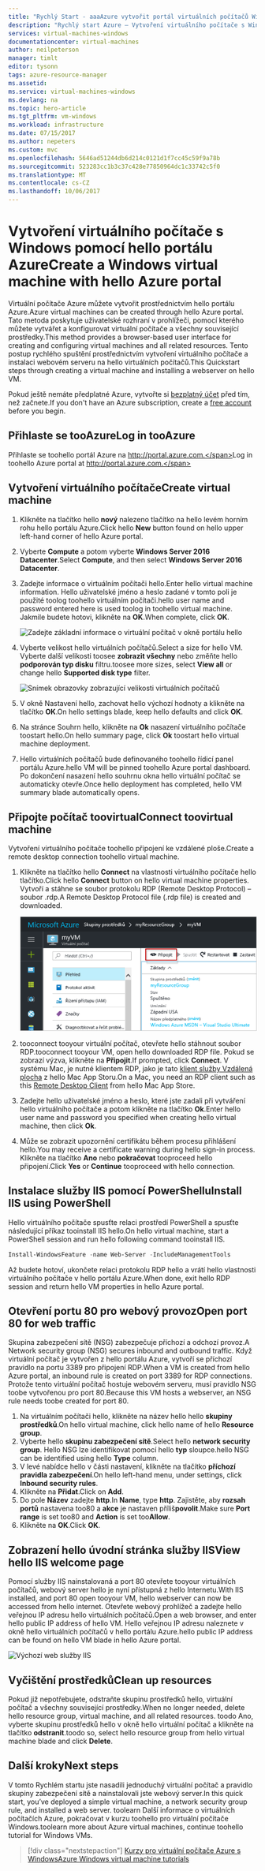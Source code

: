 ```yaml
---
title: "Rychlý Start - aaaAzure vytvořit portál virtuálních počítačů Windows | Microsoft Docs"
description: "Rychlý start Azure – Vytvoření virtuálního počítače s Windows pomocí portálu"
services: virtual-machines-windows
documentationcenter: virtual-machines
author: neilpeterson
manager: timlt
editor: tysonn
tags: azure-resource-manager
ms.assetid: 
ms.service: virtual-machines-windows
ms.devlang: na
ms.topic: hero-article
ms.tgt_pltfrm: vm-windows
ms.workload: infrastructure
ms.date: 07/15/2017
ms.author: nepeters
ms.custom: mvc
ms.openlocfilehash: 5646ad51244db6d214c0121d1f7cc45c59f9a78b
ms.sourcegitcommit: 523283cc1b3c37c428e77850964dc1c33742c5f0
ms.translationtype: MT
ms.contentlocale: cs-CZ
ms.lasthandoff: 10/06/2017
---
```

# <a name="create-a-windows-virtual-machine-with-hello-azure-portal"></a><span data-ttu-id="63280-103">Vytvoření virtuálního počítače s Windows pomocí hello portálu Azure</span><span class="sxs-lookup"><span data-stu-id="63280-103">Create a Windows virtual machine with hello Azure portal</span></span>

<span data-ttu-id="63280-104">Virtuální počítače Azure můžete vytvořit prostřednictvím hello portálu Azure.</span><span class="sxs-lookup"><span data-stu-id="63280-104">Azure virtual machines can be created through hello Azure portal.</span></span> <span data-ttu-id="63280-105">Tato metoda poskytuje uživatelské rozhraní v prohlížeči, pomocí kterého můžete vytvářet a konfigurovat virtuální počítače a všechny související prostředky.</span><span class="sxs-lookup"><span data-stu-id="63280-105">This method provides a browser-based user interface for creating and configuring virtual machines and all related resources.</span></span> <span data-ttu-id="63280-106">Tento postup rychlého spuštění prostřednictvím vytvoření virtuálního počítače a instalaci webovém serveru na hello virtuálních počítačů.</span><span class="sxs-lookup"><span data-stu-id="63280-106">This Quickstart steps through creating a virtual machine and installing a webserver on hello VM.</span></span>

<span data-ttu-id="63280-107">Pokud ještě nemáte předplatné Azure, vytvořte si [bezplatný účet](https://azure.microsoft.com/free/?WT.mc_id=A261C142F) před tím, než začnete.</span><span class="sxs-lookup"><span data-stu-id="63280-107">If you don't have an Azure subscription, create a [free account](https://azure.microsoft.com/free/?WT.mc_id=A261C142F) before you begin.</span></span>

## <a name="log-in-tooazure"></a><span data-ttu-id="63280-108">Přihlaste se tooAzure</span><span class="sxs-lookup"><span data-stu-id="63280-108">Log in tooAzure</span></span>

<span data-ttu-id="63280-109">Přihlaste se toohello portál Azure na http://portal.azure.com.</span><span class="sxs-lookup"><span data-stu-id="63280-109">Log in toohello Azure portal at http://portal.azure.com.</span></span>

## <a name="create-virtual-machine"></a><span data-ttu-id="63280-110">Vytvoření virtuálního počítače</span><span class="sxs-lookup"><span data-stu-id="63280-110">Create virtual machine</span></span>

1. <span data-ttu-id="63280-111">Klikněte na tlačítko hello **nový** nalezeno tlačítko na hello levém horním rohu hello portálu Azure.</span><span class="sxs-lookup"><span data-stu-id="63280-111">Click hello **New** button found on hello upper left-hand corner of hello Azure portal.</span></span>

2. <span data-ttu-id="63280-112">Vyberte **Compute** a potom vyberte **Windows Server 2016 Datacenter**.</span><span class="sxs-lookup"><span data-stu-id="63280-112">Select **Compute**, and then select **Windows Server 2016 Datacenter**.</span></span> 

3. <span data-ttu-id="63280-113">Zadejte informace o virtuálním počítači hello.</span><span class="sxs-lookup"><span data-stu-id="63280-113">Enter hello virtual machine information.</span></span> <span data-ttu-id="63280-114">Hello uživatelské jméno a heslo zadané v tomto poli je použité toolog toohello virtuálním počítači.</span><span class="sxs-lookup"><span data-stu-id="63280-114">hello user name and password entered here is used toolog in toohello virtual machine.</span></span> <span data-ttu-id="63280-115">Jakmile budete hotovi, klikněte na **OK**.</span><span class="sxs-lookup"><span data-stu-id="63280-115">When complete, click **OK**.</span></span>

    ![Zadejte základní informace o virtuální počítač v okně portálu hello](./media/quick-create-portal/create-windows-vm-portal-basic-blade.png)  

4. <span data-ttu-id="63280-117">Vyberte velikost hello virtuálních počítačů.</span><span class="sxs-lookup"><span data-stu-id="63280-117">Select a size for hello VM.</span></span> <span data-ttu-id="63280-118">Vyberte další velikosti toosee **zobrazit všechny** nebo změňte hello **podporován typ disku** filtru.</span><span class="sxs-lookup"><span data-stu-id="63280-118">toosee more sizes, select **View all** or change hello **Supported disk type** filter.</span></span> 

    ![Snímek obrazovky zobrazující velikosti virtuálních počítačů](./media/quick-create-portal/create-windows-vm-portal-sizes.png)  

5. <span data-ttu-id="63280-120">V okně Nastavení hello, zachovat hello výchozí hodnoty a klikněte na tlačítko **OK**.</span><span class="sxs-lookup"><span data-stu-id="63280-120">On hello settings blade, keep hello defaults and click **OK**.</span></span>

6. <span data-ttu-id="63280-121">Na stránce Souhrn hello, klikněte na **Ok** nasazení virtuálního počítače toostart hello.</span><span class="sxs-lookup"><span data-stu-id="63280-121">On hello summary page, click **Ok** toostart hello virtual machine deployment.</span></span>

7. <span data-ttu-id="63280-122">Hello virtuálních počítačů bude definovaného toohello řídicí panel portálu Azure.</span><span class="sxs-lookup"><span data-stu-id="63280-122">hello VM will be pinned toohello Azure portal dashboard.</span></span> <span data-ttu-id="63280-123">Po dokončení nasazení hello souhrnu okna hello virtuální počítač se automaticky otevře.</span><span class="sxs-lookup"><span data-stu-id="63280-123">Once hello deployment has completed, hello VM summary blade automatically opens.</span></span>


## <a name="connect-toovirtual-machine"></a><span data-ttu-id="63280-124">Připojte počítač toovirtual</span><span class="sxs-lookup"><span data-stu-id="63280-124">Connect toovirtual machine</span></span>

<span data-ttu-id="63280-125">Vytvoření virtuálního počítače toohello připojení ke vzdálené ploše.</span><span class="sxs-lookup"><span data-stu-id="63280-125">Create a remote desktop connection toohello virtual machine.</span></span>

1. <span data-ttu-id="63280-126">Klikněte na tlačítko hello **Connect** na vlastnosti virtuálního počítače hello tlačítko.</span><span class="sxs-lookup"><span data-stu-id="63280-126">Click hello **Connect** button on hello virtual machine properties.</span></span> <span data-ttu-id="63280-127">Vytvoří a stáhne se soubor protokolu RDP (Remote Desktop Protocol) – soubor .rdp.</span><span class="sxs-lookup"><span data-stu-id="63280-127">A Remote Desktop Protocol file (.rdp file) is created and downloaded.</span></span>

    ![Portál 9](./media/quick-create-portal/quick-create-portal/portal-quick-start-9.png) 

2. <span data-ttu-id="63280-129">tooconnect tooyour virtuální počítač, otevřete hello stáhnout soubor RDP.</span><span class="sxs-lookup"><span data-stu-id="63280-129">tooconnect tooyour VM, open hello downloaded RDP file.</span></span> <span data-ttu-id="63280-130">Pokud se zobrazí výzva, klikněte na **Připojit**.</span><span class="sxs-lookup"><span data-stu-id="63280-130">If prompted, click **Connect**.</span></span> <span data-ttu-id="63280-131">V systému Mac, je nutné klientem RDP, jako je tato [klient služby Vzdálená plocha](https://itunes.apple.com/us/app/microsoft-remote-desktop/id715768417?mt=12) z hello Mac App Storu.</span><span class="sxs-lookup"><span data-stu-id="63280-131">On a Mac, you need an RDP client such as this [Remote Desktop Client](https://itunes.apple.com/us/app/microsoft-remote-desktop/id715768417?mt=12) from hello Mac App Store.</span></span>

3. <span data-ttu-id="63280-132">Zadejte hello uživatelské jméno a heslo, které jste zadali při vytváření hello virtuálního počítače a potom klikněte na tlačítko **Ok**.</span><span class="sxs-lookup"><span data-stu-id="63280-132">Enter hello user name and password you specified when creating hello virtual machine, then click **Ok**.</span></span>

4. <span data-ttu-id="63280-133">Může se zobrazit upozornění certifikátu během procesu přihlášení hello.</span><span class="sxs-lookup"><span data-stu-id="63280-133">You may receive a certificate warning during hello sign-in process.</span></span> <span data-ttu-id="63280-134">Klikněte na tlačítko **Ano** nebo **pokračovat** tooproceed hello připojení.</span><span class="sxs-lookup"><span data-stu-id="63280-134">Click **Yes** or **Continue** tooproceed with hello connection.</span></span>


## <a name="install-iis-using-powershell"></a><span data-ttu-id="63280-135">Instalace služby IIS pomocí PowerShellu</span><span class="sxs-lookup"><span data-stu-id="63280-135">Install IIS using PowerShell</span></span>

<span data-ttu-id="63280-136">Hello virtuálního počítače spusťte relaci prostředí PowerShell a spusťte následující příkaz tooinstall IIS hello.</span><span class="sxs-lookup"><span data-stu-id="63280-136">On hello virtual machine, start a PowerShell session and run hello following command tooinstall IIS.</span></span>

```powershell
Install-WindowsFeature -name Web-Server -IncludeManagementTools
```

<span data-ttu-id="63280-137">Až budete hotoví, ukončete relaci protokolu RDP hello a vrátí hello vlastnosti virtuálního počítače v hello portálu Azure.</span><span class="sxs-lookup"><span data-stu-id="63280-137">When done, exit hello RDP session and return hello VM properties in hello Azure portal.</span></span>

## <a name="open-port-80-for-web-traffic"></a><span data-ttu-id="63280-138">Otevření portu 80 pro webový provoz</span><span class="sxs-lookup"><span data-stu-id="63280-138">Open port 80 for web traffic</span></span> 

<span data-ttu-id="63280-139">Skupina zabezpečení sítě (NSG) zabezpečuje příchozí a odchozí provoz.</span><span class="sxs-lookup"><span data-stu-id="63280-139">A Network security group (NSG) secures inbound and outbound traffic.</span></span> <span data-ttu-id="63280-140">Když virtuální počítač je vytvořen z hello portálu Azure, vytvoří se příchozí pravidlo na portu 3389 pro připojení RDP.</span><span class="sxs-lookup"><span data-stu-id="63280-140">When a VM is created from hello Azure portal, an inbound rule is created on port 3389 for RDP connections.</span></span> <span data-ttu-id="63280-141">Protože tento virtuální počítač hostuje webovém serveru, musí pravidlo NSG toobe vytvořenou pro port 80.</span><span class="sxs-lookup"><span data-stu-id="63280-141">Because this VM hosts a webserver, an NSG rule needs toobe created for port 80.</span></span>

1. <span data-ttu-id="63280-142">Na virtuálním počítači hello, klikněte na název hello hello **skupiny prostředků**.</span><span class="sxs-lookup"><span data-stu-id="63280-142">On hello virtual machine, click hello name of hello **Resource group**.</span></span>
2. <span data-ttu-id="63280-143">Vyberte hello **skupinu zabezpečení sítě**.</span><span class="sxs-lookup"><span data-stu-id="63280-143">Select hello **network security group**.</span></span> <span data-ttu-id="63280-144">Hello NSG lze identifikovat pomocí hello **typ** sloupce.</span><span class="sxs-lookup"><span data-stu-id="63280-144">hello NSG can be identified using hello **Type** column.</span></span> 
3. <span data-ttu-id="63280-145">V levé nabídce hello v části nastavení, klikněte na tlačítko **příchozí pravidla zabezpečení**.</span><span class="sxs-lookup"><span data-stu-id="63280-145">On hello left-hand menu, under settings, click **Inbound security rules**.</span></span>
4. <span data-ttu-id="63280-146">Klikněte na **Přidat**.</span><span class="sxs-lookup"><span data-stu-id="63280-146">Click on **Add**.</span></span>
5. <span data-ttu-id="63280-147">Do pole **Název** zadejte **http**.</span><span class="sxs-lookup"><span data-stu-id="63280-147">In **Name**, type **http**.</span></span> <span data-ttu-id="63280-148">Zajistěte, aby **rozsah portů** nastavena too80 a **akce** je nastaven příliš**povolit**.</span><span class="sxs-lookup"><span data-stu-id="63280-148">Make sure **Port range** is set too80 and **Action** is set too**Allow**.</span></span> 
6. <span data-ttu-id="63280-149">Klikněte na **OK**.</span><span class="sxs-lookup"><span data-stu-id="63280-149">Click **OK**.</span></span>


## <a name="view-hello-iis-welcome-page"></a><span data-ttu-id="63280-150">Zobrazení hello úvodní stránka služby IIS</span><span class="sxs-lookup"><span data-stu-id="63280-150">View hello IIS welcome page</span></span>

<span data-ttu-id="63280-151">Pomocí služby IIS nainstalovaná a port 80 otevřete tooyour virtuálních počítačů, webový server hello je nyní přístupná z hello Internetu.</span><span class="sxs-lookup"><span data-stu-id="63280-151">With IIS installed, and port 80 open tooyour VM, hello webserver can now be accessed from hello internet.</span></span> <span data-ttu-id="63280-152">Otevřete webový prohlížeč a zadejte hello veřejnou IP adresu hello virtuálních počítačů.</span><span class="sxs-lookup"><span data-stu-id="63280-152">Open a web browser, and enter hello public IP address of hello VM.</span></span> <span data-ttu-id="63280-153">Hello veřejnou IP adresu naleznete v okně hello virtuálních počítačů v hello portálu Azure.</span><span class="sxs-lookup"><span data-stu-id="63280-153">hello public IP address can be found on hello VM blade in hello Azure portal.</span></span>

![Výchozí web služby IIS](./media/quick-create-powershell/default-iis-website.png) 

## <a name="clean-up-resources"></a><span data-ttu-id="63280-155">Vyčištění prostředků</span><span class="sxs-lookup"><span data-stu-id="63280-155">Clean up resources</span></span>

<span data-ttu-id="63280-156">Pokud již nepotřebujete, odstraňte skupinu prostředků hello, virtuální počítač a všechny související prostředky.</span><span class="sxs-lookup"><span data-stu-id="63280-156">When no longer needed, delete hello resource group, virtual machine, and all related resources.</span></span> <span data-ttu-id="63280-157">toodo Ano, vyberte skupinu prostředků hello v okně hello virtuální počítač a klikněte na tlačítko **odstranit**.</span><span class="sxs-lookup"><span data-stu-id="63280-157">toodo so, select hello resource group from hello virtual machine blade and click **Delete**.</span></span>

## <a name="next-steps"></a><span data-ttu-id="63280-158">Další kroky</span><span class="sxs-lookup"><span data-stu-id="63280-158">Next steps</span></span>

<span data-ttu-id="63280-159">V tomto Rychlém startu jste nasadili jednoduchý virtuální počítač a pravidlo skupiny zabezpečení sítě a nainstalovali jste webový server.</span><span class="sxs-lookup"><span data-stu-id="63280-159">In this quick start, you’ve deployed a simple virtual machine, a network security group rule, and installed a web server.</span></span> <span data-ttu-id="63280-160">toolearn Další informace o virtuálních počítačích Azure, pokračovat v kurzu toohello pro virtuální počítače Windows.</span><span class="sxs-lookup"><span data-stu-id="63280-160">toolearn more about Azure virtual machines, continue toohello tutorial for Windows VMs.</span></span>

> [!div class="nextstepaction"]
> [<span data-ttu-id="63280-161">Kurzy pro virtuální počítače Azure s Windows</span><span class="sxs-lookup"><span data-stu-id="63280-161">Azure Windows virtual machine tutorials</span></span>](./tutorial-manage-vm.md)
